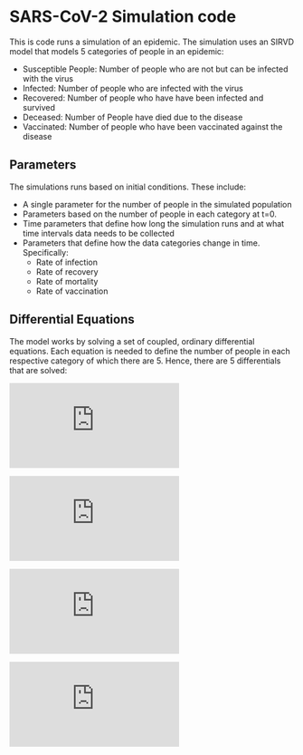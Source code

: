 # SARS-CoV-2 Simulation code
This is code runs a simulation of an epidemic. The simulation uses an SIRVD model that models 5 categories of people in an epidemic:
- Susceptible People: Number of people who are not but can be infected with the virus 
- Infected: Number of people who are infected with the virus
- Recovered: Number of people who have have been infected and survived
- Deceased: Number of People have died due to the disease
- Vaccinated: Number of people who have been vaccinated against the disease
## Parameters
The simulations runs based on initial conditions. These include:
- A single parameter for the number of people in the simulated population
- Parameters based on the number of people in each  category at t=0.
- Time parameters that define how long the simulation runs and at what time intervals data needs to be collected
- Parameters that define how the data categories change in time. Specifically:
	- Rate of infection
	- Rate of recovery
	- Rate of mortality
	- Rate of vaccination
## Differential Equations
The model works by solving a set of coupled, ordinary differential equations. Each equation is needed to define the number of people in each respective category of which there are 5. Hence, there are 5 differentials that are solved:

![\Large x=\frac{-b\pm\sqrt{b^2-4ac}}{2a}](https://latex.codecogs.com/svg.latex?%5Cdpi%7B300%7D%20%5Cfrac%7BdS%7D%7Bdt%7D%3D-%5Cfrac%7B%5Cbeta%20S%20I%7D%7BN%7D)

![\Large x=\frac{-b\pm\sqrt{b^2-4ac}}{2a}](https://latex.codecogs.com/svg.latex?%5Cdpi%7B300%7D%20%5Cfrac%7BdI%7D%7Bdt%7D%3D%5Cfrac%7B%5Cbeta%20S%20I%7D%7BN%7D%20-%20%5Cgamma%20I%20-%20%5Cmu%20I)

![\Large x=\frac{-b\pm\sqrt{b^2-4ac}}{2a}](https://latex.codecogs.com/svg.latex?%5Cdpi%7B300%7D%20%5Cfrac%7BdR%7D%7Bdt%7D%3D%5Cgamma%20I)

![\Large x=\frac{-b\pm\sqrt{b^2-4ac}}{2a}](https://latex.codecogs.com/svg.latex?%5Cdpi%7B300%7D%20%5Cfrac%7BdR%7D%7Bdt%7D%3D%5Cmu%20I)

